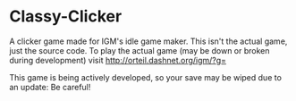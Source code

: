 # Classy-Clicker
A clicker game made for IGM's idle game maker. This isn't the actual game, just the source code.
To play the actual game (may be down or broken during development) visit http://orteil.dashnet.org/igm/?g=

This game is being actively developed, so your save may be wiped due to an update: Be careful!
